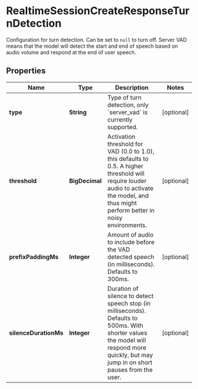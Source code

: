 

# RealtimeSessionCreateResponseTurnDetection

Configuration for turn detection. Can be set to `null` to turn off. Server  VAD means that the model will detect the start and end of speech based on  audio volume and respond at the end of user speech. 

## Properties

| Name | Type | Description | Notes |
|------------ | ------------- | ------------- | -------------|
|**type** | **String** | Type of turn detection, only &#x60;server_vad&#x60; is currently supported.  |  [optional] |
|**threshold** | **BigDecimal** | Activation threshold for VAD (0.0 to 1.0), this defaults to 0.5. A  higher threshold will require louder audio to activate the model, and  thus might perform better in noisy environments.  |  [optional] |
|**prefixPaddingMs** | **Integer** | Amount of audio to include before the VAD detected speech (in  milliseconds). Defaults to 300ms.  |  [optional] |
|**silenceDurationMs** | **Integer** | Duration of silence to detect speech stop (in milliseconds). Defaults  to 500ms. With shorter values the model will respond more quickly,  but may jump in on short pauses from the user.  |  [optional] |



